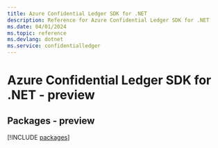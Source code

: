 ```yaml
---
title: Azure Confidential Ledger SDK for .NET
description: Reference for Azure Confidential Ledger SDK for .NET
ms.date: 04/01/2024
ms.topic: reference
ms.devlang: dotnet
ms.service: confidentialledger
---
```

# Azure Confidential Ledger SDK for .NET - preview
## Packages - preview
[!INCLUDE [packages](confidential-ledger-index.md)]